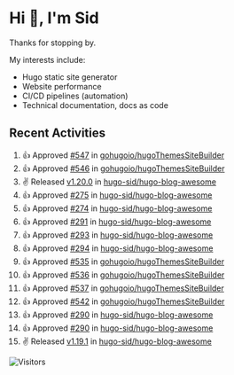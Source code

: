 # Hi 👋, I'm Sid

Thanks for stopping by. 

My interests include:
- Hugo static site generator
- Website performance
- CI/CD pipelines (automation)
- Technical documentation, docs as code


## Recent Activities

<!--RECENT_ACTIVITY:start-->
1. 👍 Approved [#547](https://github.com/gohugoio/hugoThemesSiteBuilder/pull/547#pullrequestreview-2727310353) in [gohugoio/hugoThemesSiteBuilder](https://github.com/gohugoio/hugoThemesSiteBuilder)<br>
2. 👍 Approved [#546](https://github.com/gohugoio/hugoThemesSiteBuilder/pull/546#pullrequestreview-2724014237) in [gohugoio/hugoThemesSiteBuilder](https://github.com/gohugoio/hugoThemesSiteBuilder)<br>
3. ✌️ Released [v1.20.0](https://github.com/hugo-sid/hugo-blog-awesome/releases/tag/v1.20.0) in [hugo-sid/hugo-blog-awesome](https://github.com/hugo-sid/hugo-blog-awesome)<br>
4. 👍 Approved [#275](https://github.com/hugo-sid/hugo-blog-awesome/pull/275#pullrequestreview-2708043160) in [hugo-sid/hugo-blog-awesome](https://github.com/hugo-sid/hugo-blog-awesome)<br>
5. 👍 Approved [#274](https://github.com/hugo-sid/hugo-blog-awesome/pull/274#pullrequestreview-2708041933) in [hugo-sid/hugo-blog-awesome](https://github.com/hugo-sid/hugo-blog-awesome)<br>
6. 👍 Approved [#291](https://github.com/hugo-sid/hugo-blog-awesome/pull/291#pullrequestreview-2708040255) in [hugo-sid/hugo-blog-awesome](https://github.com/hugo-sid/hugo-blog-awesome)<br>
7. 👍 Approved [#293](https://github.com/hugo-sid/hugo-blog-awesome/pull/293#pullrequestreview-2708037601) in [hugo-sid/hugo-blog-awesome](https://github.com/hugo-sid/hugo-blog-awesome)<br>
8. 👍 Approved [#294](https://github.com/hugo-sid/hugo-blog-awesome/pull/294#pullrequestreview-2708037357) in [hugo-sid/hugo-blog-awesome](https://github.com/hugo-sid/hugo-blog-awesome)<br>
9. 👍 Approved [#535](https://github.com/gohugoio/hugoThemesSiteBuilder/pull/535#pullrequestreview-2708025042) in [gohugoio/hugoThemesSiteBuilder](https://github.com/gohugoio/hugoThemesSiteBuilder)<br>
10. 👍 Approved [#536](https://github.com/gohugoio/hugoThemesSiteBuilder/pull/536#pullrequestreview-2708023231) in [gohugoio/hugoThemesSiteBuilder](https://github.com/gohugoio/hugoThemesSiteBuilder)<br>
11. 👍 Approved [#537](https://github.com/gohugoio/hugoThemesSiteBuilder/pull/537#pullrequestreview-2708022127) in [gohugoio/hugoThemesSiteBuilder](https://github.com/gohugoio/hugoThemesSiteBuilder)<br>
12. 👍 Approved [#542](https://github.com/gohugoio/hugoThemesSiteBuilder/pull/542#pullrequestreview-2708021143) in [gohugoio/hugoThemesSiteBuilder](https://github.com/gohugoio/hugoThemesSiteBuilder)<br>
13. 👍 Approved [#290](https://github.com/hugo-sid/hugo-blog-awesome/pull/290#pullrequestreview-2669461201) in [hugo-sid/hugo-blog-awesome](https://github.com/hugo-sid/hugo-blog-awesome)<br>
14. 👍 Approved [#290](https://github.com/hugo-sid/hugo-blog-awesome/pull/290#pullrequestreview-2669461201) in [hugo-sid/hugo-blog-awesome](https://github.com/hugo-sid/hugo-blog-awesome)<br>
15. ✌️ Released [v1.19.1](https://github.com/hugo-sid/hugo-blog-awesome/releases/tag/v1.19.1) in [hugo-sid/hugo-blog-awesome](https://github.com/hugo-sid/hugo-blog-awesome)<br>
<!--RECENT_ACTIVITY:end-->

![Visitors](https://api.visitorbadge.io/api/visitors?path=https%3A%2F%2Fgithub.com%2Fhugo-sid%2Fhugo-sid&countColor=%2337d67a&style=flat&labelStyle=upper)
